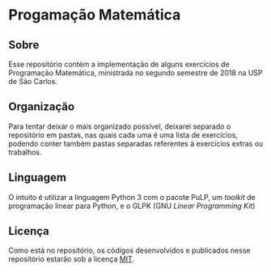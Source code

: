 # Progamação Matemática

## Sobre
Esse repositório contém a implementação de alguns exercícios de Programação Matemática, ministrada no segundo semestre de 2018 na USP de São Carlos.

## Organização
Para tentar deixar o mais organizado possível, deixarei separado o repositório em pastas, nas quais cada uma é uma lista de exercícios, podendo conter também pastas separadas referentes à exercícios extras ou trabalhos.

## Linguagem
O intuito é utilizar a linguagem Python 3 com o pacote PuLP, um _toolkit_ de programação linear para Python, e o GLPK (GNU _Linear Programming Kit_)

## Licença
Como está no repositório, os códigos desenvolvidos e publicados nesse
repositório estarão sob a licença
[MIT](https://mit-license.org/).